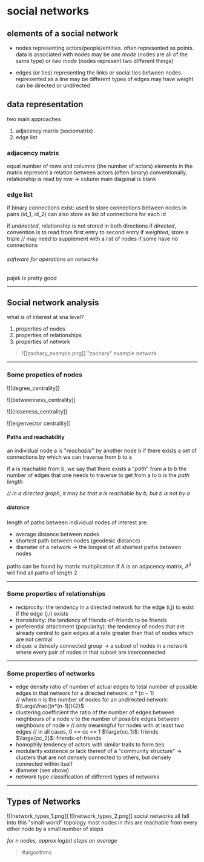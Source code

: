 # social networks
## elements of a social network
- nodes
representing actors/people/entities. often represented as points.
data is associated with nodes
may be _one mode_ (nodes are all of the same type) or _two mode_ (nodes represent two different things)

- edges (or ties)
representing the links or social ties between nodes. represented as a line
may be different types of edges
may have weight
can be directed or undirected

## data representation
two  main approaches
1) adjacency matrix (sociomatrix)
2) edge list

### adjacency matrix
equal number of rows and columns (the number of actors)
elements in the matrix represent a relation between actors (often binary)
conventionally, relationship is read by row -> column
main diagonal is blank

### edge list
if binary connections exist:
used to store connections between nodes in pairs (id_1, id_2)
can also store as list of connections for each id

if _undirected_, relationship is not stored in both directions
if _directed_, convention is to read from first entry to second entry
if _weighted_, store a triple
// may need to supplement with a list of nodes if some have no connections

###### software for operations on networks
pajek is pretty good

---

## Social network analysis
what is of interest at sna level?
1) properties of nodes
2) properties of relationships
3) properties of network

> ![[zachary_example.png]]
> "zachary" example network


---
### Some propeties of nodes
![[degree_centrality]]

![[betweenness_centrality]]

![[closeness_centrality]]

![[eigenvector centrality]]

#### Paths and reachability
an individual node a is "_reachable_" by another node b if there exists a set of connections by which we can traverse from b to a

if a is reachable from b, we say that there exists a "_path_" from a to b
the number of edges that one needs to traverse to get from a to b is the _path length_

_// in a directed graph, it may be that a is reachable by b, but b is not by a_

##### distance
length of paths between individual nodes
of interest are:
- average distance between nodes
- shortest path between nodes (geodesic distance)
- diameter of a network -> the longest of all shortest paths between nodes

paths can be found by matrix multiplication
if A is an adjacency matrix, $A^2$ will find all paths of length 2

---
### Some properties of relationships
- reciprocity: the tendency in a directed network for the edge (i,j) to exist if the edge (j,i) exists
- transistivity: the tendency of friends-of-friends to be friends
- preferential attachment (popularity): the tendency of nodes that are already central to gain edges at a rate greater than that of nodes which are not central
- clique: a densely connected group -> a subset of nodes in a network where every pair of nodes in that subset are interconnected

---
### Some properties of networks
- edge density
	ratio of number of actual edges to total number of possible edges in that network
	for a directed network:
		$n*(n-1)$   
	// where n is the number of nodes
for an undirected network:
		$\Large\frac{(n*(n-1))}{2}$
- clustering coefficient
	the ratio of the number of edges between neighbours of a node v to the number of possible edges between neighbours of node v
	// only meaningful for nodes with at least two edges
	// in all cases, 0 <= cc <= 1
	$\large{cc_1}$: friends
	$\large{cc_2}$: friends-of-friends
- homophily
	tendency of actors with similar traits to form ties
- modularity
	existence or lack thereof of a "community structure" -> clusters that are not densely connected to others, but densely connected within itself
- diameter
	(see above)
- network type
	classification of different types of networks

---
## Types of Networks
![[network_types_1.png]]
![[network_types_2.png]]
social networks all fall into this "small-world" topology
most nodes in this are reachable from every other node by a small number of steps

_for n nodes, approx log(n) steps on average_

> #algorithms 